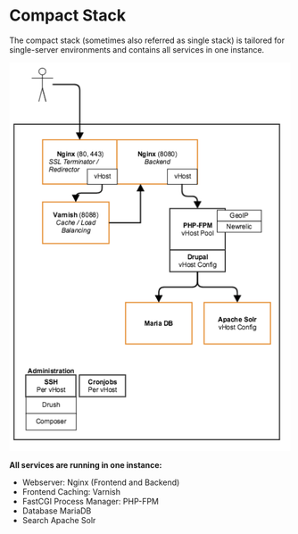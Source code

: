 # Compact Stack

The compact stack (sometimes also referred as single stack) is tailored for single-server environments and contains all services in one instance.

![Schematic overview compact stack](compact.png)


**All services are running in one instance:**

* Webserver: Nginx (Frontend and Backend)
* Frontend Caching: Varnish  
* FastCGI Process Manager: PHP-FPM
* Database MariaDB
* Search Apache Solr
